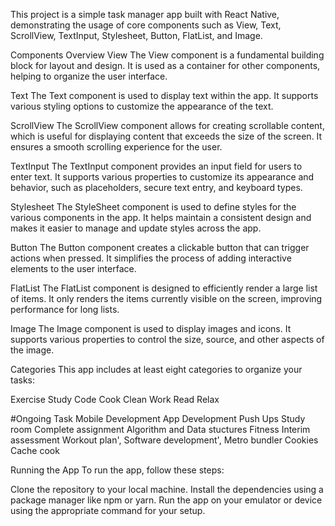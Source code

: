 This project is a simple task manager app built with React Native, demonstrating the usage of core components such as View, Text, ScrollView, TextInput, Stylesheet, Button, FlatList, and Image.

Components Overview
View
The View component is a fundamental building block for layout and design. It is used as a container for other components, helping to organize the user interface.

Text
The Text component is used to display text within the app. It supports various styling options to customize the appearance of the text.


ScrollView
The ScrollView component allows for creating scrollable content, which is useful for displaying content that exceeds the size of the screen. It ensures a smooth scrolling experience for the user.


TextInput
The TextInput component provides an input field for users to enter text. It supports various properties to customize its appearance and behavior, such as placeholders, secure text entry, and keyboard types.


Stylesheet
The StyleSheet component is used to define styles for the various components in the app. It helps maintain a consistent design and makes it easier to manage and update styles across the app.

Button
The Button component creates a clickable button that can trigger actions when pressed. It simplifies the process of adding interactive elements to the user interface.

FlatList
The FlatList component is designed to efficiently render a large list of items. It only renders the items currently visible on the screen, improving performance for long lists.

Image
The Image component is used to display images and icons. It supports various properties to control the size, source, and other aspects of the image.

Categories
This app includes at least eight categories to organize your tasks:

Exercise
Study
Code
Cook
Clean
Work
Read
Relax

#Ongoing Task
Mobile Development
App Development
Push Ups
Study room
Complete assignment
Algorithm and Data stuctures
Fitness
Interim assessment
Workout plan',
Software development',
Metro bundler
Cookies
Cache
cook

Running the App
To run the app, follow these steps:

Clone the repository to your local machine.
Install the dependencies using a package manager like npm or yarn.
Run the app on your emulator or device using the appropriate command for your setup.


